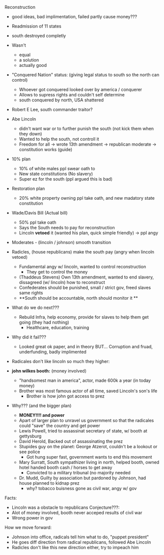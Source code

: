 Reconstruction
- good ideas, bad implimentation, failed partly cause money???
- Readmission of 11 states
- south destroyed completly
- Wasn't
	- equal
	- a solution
	- actually good
- "Conquered Nation" status: (giving legal status to south so the north can control)
	- Whoever got conquered looked over by america / conquerer
	- Allows to supress rights and couldn't self determine
	- south conquered by north, USA shattered
- Robert E Lee, south commander traitor?
- Abe Lincoln
	- didn't want war or to further punish the south (not kick them when they down)
	- Wanted to help the south, not controll it
	- Freedom for all -> wrote 13th amendment -> republican moderate -> constitution works (guide)
- 10% plan
	- 10% of white males ppl swear oath to
	- New state constitutions (No slavery)
	- Super ez for the south (ppl argued this is bad)
- Restoration plan
	- 20% white property owning ppl take oath, and new madatory state constitution
- Wade/Davis Bill (Actual bill)
	- 50% ppl take oath
	- Says the South needs to pay for reconstruction
	- Lincoln **vetoed** it (wanted his plan, quick simple friendly) -> ppl angy
- Moderates - (lincoln / johnson) smooth transition
- Radicles, (house republicans) make the south pay (angry when lincoln vetoed) 
	- Fundamental angy w/ lincoln, wanted to control reconstruction
		- They get to control the money 
	- (Thaddeus Stevens) Own 13th amendment, wanted to end slavery, dissagreed (w/ lincoln) how to reconstruct 
	- Confederates should be punished, small / strict gov, freed slaves same rights
	- **South should be accountable, north should monitor it  **

- What do we do next???
	- Rebuild Infra, help economy, provide for slaves to help them get going (they had nothing)
		- Healthcare, education, training

- Why did it fail???
	- Looked great ok paper, and in theory BUT... Corruption and fruad, underfunding, badly implimented

- Radicales don't like lincoln so much they higher:
- **john wilkes booth:** (money involved)
	- "handsomest man in america", actor, made 600k a year (in today money)
	- Brother was most famous actor of all time, saved Lincoln's son's life
		- Brother is how john got access to prez
- Why??? (and the bigger plan)
	- **MONEY!!!! and power**
	- Apart of larger plan to unravel us government so that the radicales could "save" the country and get power
	- Lewis Powell, tried to assassinat secretary of state, w/ booth at gettysburg
	- David Herold, Backed out of assassinating the prez
	- Stupides guy on the planet: George Atzerot, couldn't be a lookout or see police
		- Got hung super fast, government wants to end this movement
	- Mary Surratt, South sympathizer living in north, helped booth, owned hotel handed booth cash / horses to get away
		- Convicted to a military tribunal (no majority needed
	- Dr. Mudd, Guilty by association but pardoned by Johnson, had house planned to kidnap prez
		- why? tobacco buisness gone as civil war, angy w/ gov

Facts:
- Lincoln was a obstacle to republicans
Conjecture???:
- Alot of money involved, booth never acceped results of civil war
- Wrong power in gov

How we move forward:
- Johnson into office, radicals tell him what to do, "puppet president"
- He goes diff direction from radical republicans, followed Abe Lincoln
- Radicles don't like this new direction either, try to impeach him